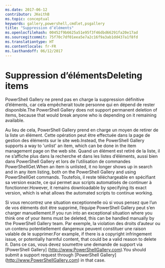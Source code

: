 ```yaml
---
ms.date: 2017-06-12
contributor: JKeithB
ms.topic: conceptual
keywords: gallery,powershell,cmdlet,psgallery
title: "Suppression d’éléments"
ms.openlocfilehash: 00452f9b6625a51e95f3f46dbd66291fa20e17ad
ms.sourcegitcommit: 75f70c7df01eea5e7a2c16f9a3ab1dd437a1f8fd
ms.translationtype: HT
ms.contentlocale: fr-FR
ms.lasthandoff: 06/12/2017
---
```

# <a name="deleting-items"></a><span data-ttu-id="4edcd-103">Suppression d’éléments</span><span class="sxs-lookup"><span data-stu-id="4edcd-103">Deleting items</span></span>

<span data-ttu-id="4edcd-104">PowerShell Gallery ne prend pas en charge la suppression définitive d’éléments, car cela empêcherait toute personne qui en dépend de rester disponible.</span><span class="sxs-lookup"><span data-stu-id="4edcd-104">The PowerShell Gallery does not support permanent deletion of items, because that would break anyone who is depending on it remaining available.</span></span>

<span data-ttu-id="4edcd-105">Au lieu de cela, PowerShell Gallery prend en charge un moyen de retirer de la liste un élément. Cette opération peut être effectuée dans la page de gestion des éléments sur le site web.</span><span class="sxs-lookup"><span data-stu-id="4edcd-105">Instead, the PowerShell Gallery supports a way to 'unlist' an item, which can be done in the item management page on the web site.</span></span> <span data-ttu-id="4edcd-106">Quand un élément est retiré de la liste, il ne s’affiche plus dans la recherche et dans les listes d’éléments, aussi bien dans PowerShell Gallery et lors de l’utilisation de commandes PowerShellGet.</span><span class="sxs-lookup"><span data-stu-id="4edcd-106">When an item is unlisted, it no longer shows up in search and in any item listing, both on the PowerShell Gallery and using PowerShellGet commands.</span></span> <span data-ttu-id="4edcd-107">Toutefois, il reste téléchargeable en spécifiant sa version exacte, ce qui permet aux scripts automatisés de continuer à fonctionner.</span><span class="sxs-lookup"><span data-stu-id="4edcd-107">However, it remains downloadable by specifying its exact version, which is what allows the automated scripts to continue working.</span></span>

<span data-ttu-id="4edcd-108">Si vous rencontrez une situation exceptionnelle où si vous pensez que l’un de vos éléments doit être supprimé, l’équipe PowerShell Gallery peut s’en charger manuellement.</span><span class="sxs-lookup"><span data-stu-id="4edcd-108">If you run into an exceptional situation where you think one of your items must be deleted, this can be handled manually by the PowerShell Gallery team.</span></span> <span data-ttu-id="4edcd-109">Par exemple, la violation des droits d’auteur ou un contenu potentiellement dangereux peuvent constituer une raison valable de le supprimer.</span><span class="sxs-lookup"><span data-stu-id="4edcd-109">For example, if there is a copyright infringement issue, or potentially harmful content, that could be a valid reason to delete it.</span></span> <span data-ttu-id="4edcd-110">Dans ce cas, vous devez soumettre une demande de support via [PowerShell Gallery] (http://www.PowerShellGallery.com).</span><span class="sxs-lookup"><span data-stu-id="4edcd-110">You should submit a support request through [PowerShell Gallery] (http://www.PowerShellGallery.com) in that case.</span></span>

